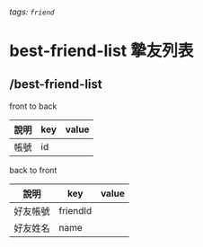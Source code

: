 ###### tags: `friend`
# best-friend-list 摯友列表
## /best-friend-list
front to back

| 說明 | key | value |
| ---- | --- | ----- |
| 帳號 | id  |       |



back to front

| 說明     | key      | value |
| -------- | -------- | ----- |
| 好友帳號 | friendId |       |
| 好友姓名 | name     |       |